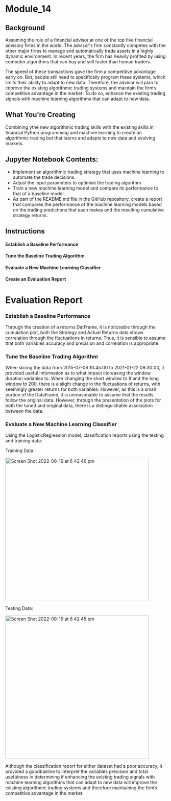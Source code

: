 # Module_14

## Background

Assuming the role of a financial advisor at one of the top five financial advisory firms in the world. The advisor's firm constantly competes with the other major firms to manage and automatically trade assets in a highly dynamic environment. In recent years, the firm has heavily profited by using computer algorithms that can buy and sell faster than human traders.

The speed of these transactions gave the firm a competitive advantage early on. But, people still need to specifically program these systems, which limits their ability to adapt to new data. Therefore, the advisor will plan to improve the existing algorithmic trading systems and maintain the firm’s competitive advantage in the market. To do so, enhance the existing trading signals with machine learning algorithms that can adapt to new data.

## What You're Creating

Combining ythe new algorithmic trading skills with the existing skills in financial Python programming and machine learning to create an algorithmic trading bot that learns and adapts to new data and evolving markets.

## Jupyter Notebook Contents:

- Implement an algorithmic trading strategy that uses machine learning to automate the trade decisions.
- Adjust the input parameters to optimise the trading algorithm.
- Train a new machine learning model and compare its performance to that of a baseline model.
- As part of the README.md file in the GitHub repository, create a report that compares the performance of the machine learning models based on the trading predictions that each makes and the resulting cumulative strategy returns.

## Instructions

#### Establish a Baseline Performance
#### Tune the Baseline Trading Algorithm
#### Evaluate a New Machine Learning Classifier
#### Create an Evaluation Report

# Evaluation Report

### Establish a Baseline Performance

Through the creation of a returns DatFrame, it is noticeable through the cumulation plot, both the Strategy and Actual Returns data shows correlation through the fluctuations in returns. Thus, it is sensible to assume that both variables accuracy and precision and correlation is appropriate.

### Tune the Baseline Trading Algorithm

When slicing the data from 2015-07-06 10:45:00 to 2021-01-22 09:30:00, it provided useful information as to what impact increasing the window duration variables to. When changing the short window to 8 and the long window to 200, there is a slight change in the fluctuations of returns, with seemingly greater returns for both variables. However, as this is a small portion of the DataFrame, it is unreasonable to assume that the results follow the original data. However, through the presentation of the plots for both the tuned and original data, there is a distinguishable association between the data. 

### Evaluate a New Machine Learning Classifier

Using the LogisticRegression model, classification reports using the testing and training data:

Training Data:

<img width="449" alt="Screen Shot 2022-08-19 at 6 42 46 pm" src="https://user-images.githubusercontent.com/102783432/185580930-97795957-2955-46e9-95bc-fdbbf42c362c.png">

Testing Data:

<img width="449" alt="Screen Shot 2022-08-19 at 6 42 45 pm" src="https://user-images.githubusercontent.com/102783432/185581011-8eb4130d-4ee4-4e7b-a882-916f98851e55.png">

Although the classification report for either dataset had a poor accuracy, it provided a goodbasline to interpret the variables precision and total usefulness in determining if enhancing the existing trading signals with machine learning algorithms that can adapt to new data will improve the existing algorithmic trading systems and therefore maintaining the firm’s competitive advantage in the market. 

